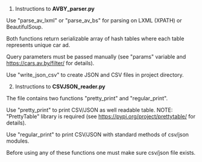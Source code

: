 1) Instructions to **AVBY_parser.py**

Use "parse_av_lxml" or "parse_av_bs" for parsing on LXML (XPATH) or BeautifulSoup.

Both functions return serializable array of hash tables
where each table represents unique car ad.

Query parameters must be passed manually
(see "params" variable and https://cars.av.by/filter/ for details).

Use "write_json_csv" to create JSON and CSV files in project directory.

2) Instructions to **CSVJSON_reader.py**

The file contains two functions "pretty_print" and "regular_print".

Use "pretty_print" to print CSV/JSON as well readable table.
NOTE: "PrettyTable" library is required (see https://pypi.org/project/prettytable/ for details).

Use "regular_print" to print CSV/JSON with standard methods of csv/json modules.

Before using any of these functions one must make sure csv/json file exists.
